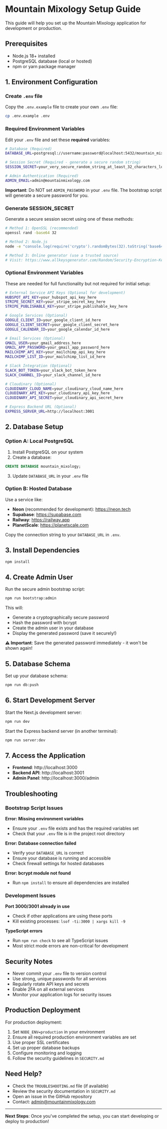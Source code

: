 # Mountain Mixology Setup Guide

This guide will help you set up the Mountain Mixology application for development or production.

## Prerequisites

- Node.js 18+ installed
- PostgreSQL database (local or hosted)
- npm or yarn package manager

## 1. Environment Configuration

### Create `.env` file

Copy the `.env.example` file to create your own `.env` file:

```bash
cp .env.example .env
```

### Required Environment Variables

Edit your `.env` file and set these **required** variables:

```bash
# Database (Required)
DATABASE_URL=postgresql://username:password@localhost:5432/mountain_mixology

# Session Secret (Required - generate a secure random string)
SESSION_SECRET=your_very_secure_random_string_at_least_32_characters_long

# Admin Authentication (Required)
ADMIN_EMAIL=admin@mountainmixology.com
```

**Important**: Do NOT set `ADMIN_PASSWORD` in your `.env` file. The bootstrap script will generate a secure password for you.

### Generate SESSION_SECRET

Generate a secure session secret using one of these methods:

```bash
# Method 1: OpenSSL (recommended)
openssl rand -base64 32

# Method 2: Node.js
node -e "console.log(require('crypto').randomBytes(32).toString('base64'))"

# Method 3: Online generator (use a trusted source)
# Visit: https://www.allkeysgenerator.com/Random/Security-Encryption-Key-Generator.aspx
```

### Optional Environment Variables

These are needed for full functionality but not required for initial setup:

```bash
# External Service API Keys (Optional for development)
HUBSPOT_API_KEY=your_hubspot_api_key_here
STRIPE_SECRET_KEY=your_stripe_secret_key_here
STRIPE_PUBLISHABLE_KEY=your_stripe_publishable_key_here

# Google Services (Optional)
GOOGLE_CLIENT_ID=your_google_client_id_here
GOOGLE_CLIENT_SECRET=your_google_client_secret_here
GOOGLE_CALENDAR_ID=your_google_calendar_id_here

# Email Services (Optional)
GMAIL_USER=your_gmail_address_here
GMAIL_APP_PASSWORD=your_gmail_app_password_here
MAILCHIMP_API_KEY=your_mailchimp_api_key_here
MAILCHIMP_LIST_ID=your_mailchimp_list_id_here

# Slack Integration (Optional)
SLACK_BOT_TOKEN=your_slack_bot_token_here
SLACK_CHANNEL_ID=your_slack_channel_id_here

# Cloudinary (Optional)
CLOUDINARY_CLOUD_NAME=your_cloudinary_cloud_name_here
CLOUDINARY_API_KEY=your_cloudinary_api_key_here
CLOUDINARY_API_SECRET=your_cloudinary_api_secret_here

# Express Backend URL (Optional)
EXPRESS_SERVER_URL=http://localhost:3001
```

## 2. Database Setup

### Option A: Local PostgreSQL

1. Install PostgreSQL on your system
2. Create a database:
```sql
CREATE DATABASE mountain_mixology;
```
3. Update `DATABASE_URL` in your `.env` file

### Option B: Hosted Database

Use a service like:
- **Neon** (recommended for development): https://neon.tech
- **Supabase**: https://supabase.com
- **Railway**: https://railway.app
- **PlanetScale**: https://planetscale.com

Copy the connection string to your `DATABASE_URL` in `.env`.

## 3. Install Dependencies

```bash
npm install
```

## 4. Create Admin User

Run the secure admin bootstrap script:

```bash
npm run bootstrap:admin
```

This will:
- Generate a cryptographically secure password
- Hash the password with bcrypt
- Create the admin user in your database
- Display the generated password (save it securely!)

**⚠️ Important**: Save the generated password immediately - it won't be shown again!

## 5. Database Schema

Set up your database schema:

```bash
npm run db:push
```

## 6. Start Development Server

Start the Next.js development server:

```bash
npm run dev
```

Start the Express backend server (in another terminal):

```bash
npm run server:dev
```

## 7. Access the Application

- **Frontend**: http://localhost:3000
- **Backend API**: http://localhost:3001
- **Admin Panel**: http://localhost:3000/admin

## Troubleshooting

### Bootstrap Script Issues

**Error: Missing environment variables**
- Ensure your `.env` file exists and has the required variables set
- Check that your `.env` file is in the project root directory

**Error: Database connection failed**
- Verify your `DATABASE_URL` is correct
- Ensure your database is running and accessible
- Check firewall settings for hosted databases

**Error: bcrypt module not found**
- Run `npm install` to ensure all dependencies are installed

### Development Issues

**Port 3000/3001 already in use**
- Check if other applications are using these ports
- Kill existing processes: `lsof -ti:3000 | xargs kill -9`

**TypeScript errors**
- Run `npm run check` to see all TypeScript issues
- Most strict mode errors are non-critical for development

## Security Notes

- Never commit your `.env` file to version control
- Use strong, unique passwords for all services
- Regularly rotate API keys and secrets
- Enable 2FA on all external services
- Monitor your application logs for security issues

## Production Deployment

For production deployment:

1. Set `NODE_ENV=production` in your environment
2. Ensure all required production environment variables are set
3. Use proper SSL certificates
4. Set up proper database backups
5. Configure monitoring and logging
6. Follow the security guidelines in `SECURITY.md`

## Need Help?

- Check the `TROUBLESHOOTING.md` file (if available)
- Review the security documentation in `SECURITY.md`
- Open an issue in the GitHub repository
- Contact: admin@mountainmixology.com

---

**Next Steps**: Once you've completed the setup, you can start developing or deploy to production!